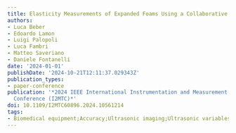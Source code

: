 ```yaml
---
title: Elasticity Measurements of Expanded Foams Using a Collaborative Robotic Arm
authors:
- Luca Beber
- Edoardo Lamon
- Luigi Palopoli
- Luca Fambri
- Matteo Saveriano
- Daniele Fontanelli
date: '2024-01-01'
publishDate: '2024-10-21T12:11:37.029343Z'
publication_types:
- paper-conference
publication: '*2024 IEEE International Instrumentation and Measurement Technology
  Conference (I2MTC)*'
doi: 10.1109/I2MTC60896.2024.10561214
tags:
- Biomedical equipment;Accuracy;Ultrasonic imaging;Ultrasonic variables measurement;Shape;Force;Estimation
---
```

